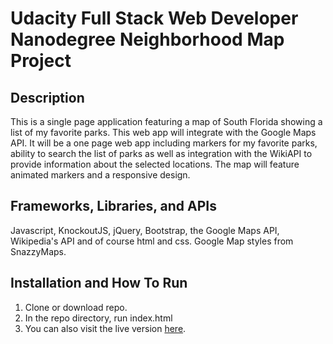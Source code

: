 # Udacity Full Stack Web Developer Nanodegree Neighborhood Map Project

## Description

This is a single page application featuring a map of South Florida showing a list of my favorite parks. This web app will integrate with the Google Maps API. It will be a one page web app including markers for my favorite parks, ability to search the list of parks as well as integration with the WikiAPI to provide information about the selected locations. The map will feature animated markers and a responsive design.

## Frameworks, Libraries, and APIs

Javascript, KnockoutJS, jQuery, Bootstrap, the Google Maps API, Wikipedia's API and of course html and css. Google Map styles from SnazzyMaps.

## Installation and How To Run

1. Clone or download repo.
2. In the repo directory, run index.html
3. You can also visit the live version [here](https://fabricio-sousa.github.io/).
